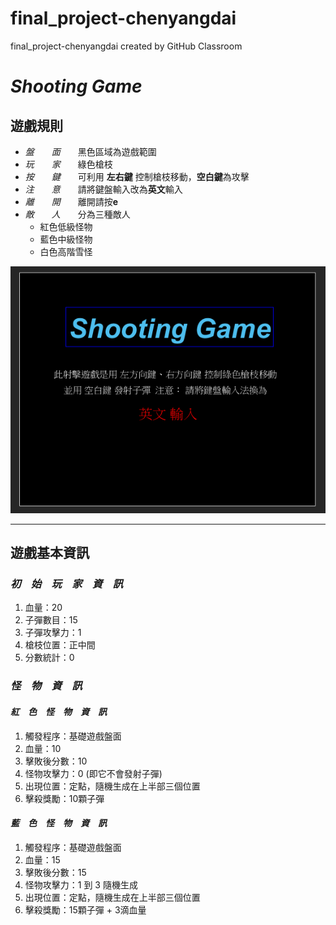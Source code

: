 # final_project-chenyangdai
final_project-chenyangdai created by GitHub Classroom


*Shooting Game* 
==========

遊戲規則
-------------

* _盤　　面_　　黑色區域為遊戲範圍
* _玩　　家_　　綠色槍枝
* _按　　鍵_　　可利用 **左右鍵** 控制槍枝移動，**空白鍵**為攻擊
* _注　　意_　　請將鍵盤輸入改為**英文**輸入
* _離　　開_　　離開請按**e**
* _敵　　人_　　分為三種敵人
  * 紅色低級怪物
  * 藍色中級怪物
  * 白色高階雪怪
  
![image](https://github.com/NCTU-Math-Software/final_project-chenyangdai/blob/main/gameStart.png)

-------------------------------------------
遊戲基本資訊
---------------
 ### _初　始　玩　家　資　訊_
 1. 血量：20
 2. 子彈數目：15
 3. 子彈攻擊力：1
 4. 槍枝位置：正中間
 5. 分數統計：0
 
 ### _怪　物　資　訊_
  #### _紅　色　怪　物　資　訊_
  1. 觸發程序：基礎遊戲盤面
  2. 血量：10
  3. 擊敗後分數：10
  4. 怪物攻擊力：0 (即它不會發射子彈)
  5. 出現位置：定點，隨機生成在上半部三個位置
  6. 擊殺獎勵：10顆子彈
  
  #### _藍　色　怪　物　資　訊_
  1. 觸發程序：基礎遊戲盤面
  2. 血量：15
  3. 擊敗後分數：15
  4. 怪物攻擊力：1 到 3 隨機生成
  5. 出現位置：定點，隨機生成在上半部三個位置
  6. 擊殺獎勵：15顆子彈 + 3滴血量
 
            




